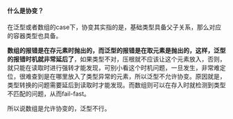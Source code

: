 #### 什么是协变？

在泛型或者数组的case下，协变其实指的是，基础类型具备父子关系，那么对应的容器类型也具备。





**数组的报错是在存元素时抛出的，而泛型的报错是在取元素是抛出的，这样，泛型的报错时机就非常延后了**，如果类型不对，压根就不应该让这个元素放入，否则，就只能在读取时进行强转才能发现，可别小看这个时机问题，一旦发生，非常难定位，很难查到是在哪里放入了类型异常的元素，所以泛型不允许协变。原因就是，类型转换的问题需要延后到读取时才能发现。而数组则可以在存入时就检测到类型不匹配的问题，从而fail-fast。

所以说数组是允许协变的，泛型不行。
 
